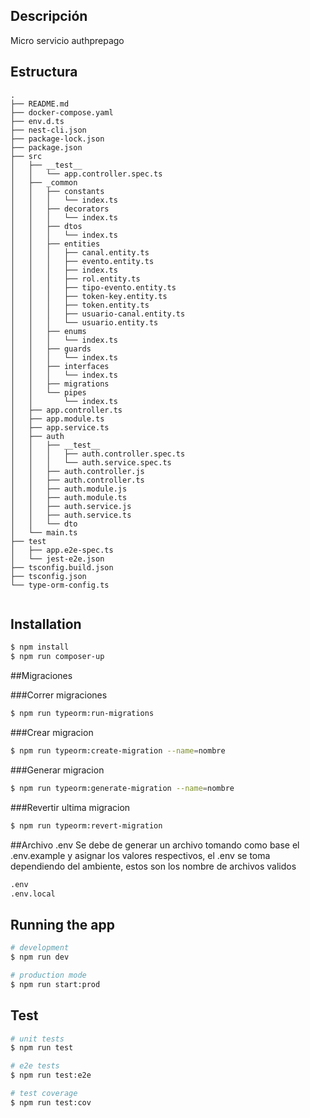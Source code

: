 ## Descripción

Micro servicio authprepago

## Estructura
```
.
├── README.md
├── docker-compose.yaml
├── env.d.ts
├── nest-cli.json
├── package-lock.json
├── package.json
├── src
│   ├── __test__
│   │   └── app.controller.spec.ts
│   ├── _common
│   │   ├── constants
│   │   │   └── index.ts
│   │   ├── decorators
│   │   │   └── index.ts
│   │   ├── dtos
│   │   │   └── index.ts
│   │   ├── entities
│   │   │   ├── canal.entity.ts
│   │   │   ├── evento.entity.ts
│   │   │   ├── index.ts
│   │   │   ├── rol.entity.ts
│   │   │   ├── tipo-evento.entity.ts
│   │   │   ├── token-key.entity.ts
│   │   │   ├── token.entity.ts
│   │   │   ├── usuario-canal.entity.ts
│   │   │   └── usuario.entity.ts
│   │   ├── enums
│   │   │   └── index.ts
│   │   ├── guards
│   │   │   └── index.ts
│   │   ├── interfaces
│   │   │   └── index.ts
│   │   ├── migrations
│   │   └── pipes
│   │       └── index.ts
│   ├── app.controller.ts
│   ├── app.module.ts
│   ├── app.service.ts
│   ├── auth
│   │   ├── __test__
│   │   │   ├── auth.controller.spec.ts
│   │   │   └── auth.service.spec.ts
│   │   ├── auth.controller.js
│   │   ├── auth.controller.ts
│   │   ├── auth.module.js
│   │   ├── auth.module.ts
│   │   ├── auth.service.js
│   │   ├── auth.service.ts
│   │   └── dto
│   └── main.ts
├── test
│   ├── app.e2e-spec.ts
│   └── jest-e2e.json
├── tsconfig.build.json
├── tsconfig.json
└── type-orm-config.ts


```
## Installation

```bash
$ npm install
$ npm run composer-up
```

##Migraciones

###Correr migraciones
```bash
$ npm run typeorm:run-migrations
```

###Crear migracion
```bash
$ npm run typeorm:create-migration --name=nombre
```

###Generar migracion
```bash
$ npm run typeorm:generate-migration --name=nombre
```

###Revertir ultima migracion
```bash
$ npm run typeorm:revert-migration
```

##Archivo .env 
Se debe de generar un archivo tomando como base el .env.example y asignar los valores respectivos, el .env se toma dependiendo del ambiente, estos son los nombre de archivos validos
```bash
.env
.env.local
```


## Running the app

```bash
# development
$ npm run dev

# production mode
$ npm run start:prod
```

## Test

```bash
# unit tests
$ npm run test

# e2e tests
$ npm run test:e2e

# test coverage
$ npm run test:cov
```


